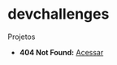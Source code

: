 # devchallenges
 Projetos

 - **404 Not Found:** [Acessar](https://josimarmg.github.io/devchallenges/page-404-not-found/index.html)